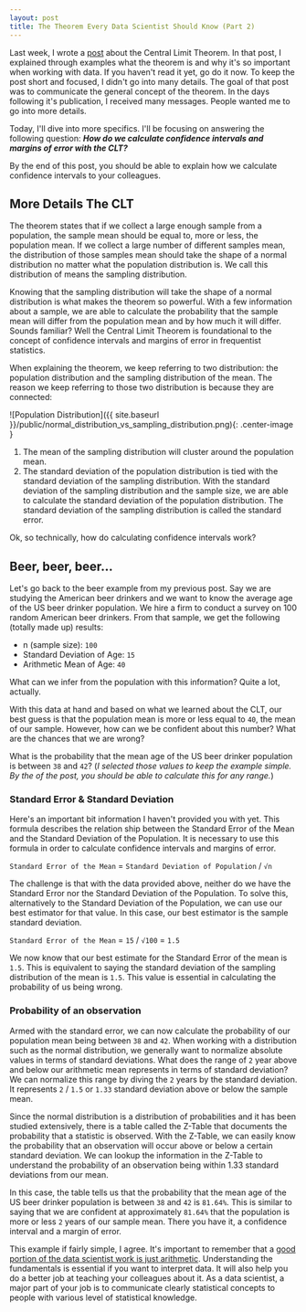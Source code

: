 ```yaml
---
layout: post
title: The Theorem Every Data Scientist Should Know (Part 2)
---
```


Last week, I wrote a [post](www.jeannicholashould.com/the-theorem-every-data-scientist-should-know.html) about the Central Limit Theorem. In that post, I explained through examples what the theorem is and why it's so important when working with data. If you haven't read it yet, go do it now. To keep the post short and focused, I didn't go into many details. The goal of that post was to communicate the general concept of the theorem. In the days following it's publication, I received many messages. People wanted me to go into more details.

Today, I'll dive into more specifics. I'll be focusing on answering the following question: ***How do we calculate confidence intervals and margins of error with the CLT?***

By the end of this post, you should be able to explain how we calculate confidence intervals to your colleagues.

## More Details The CLT
The theorem states that if we collect a large enough sample from a population, the sample mean should be equal to, more or less, the population mean. If we collect a large number of different samples mean, the distribution of those samples mean should take the shape of a normal distribution no matter what the population distribution is. We call this distribution of means the sampling distribution.

Knowing that the sampling distribution will take the shape of a normal distribution is what makes the theorem so powerful. With a few information about a sample, we are able to calculate the probability that the sample mean will differ from the population mean and by how much it will differ. Sounds familiar? Well the Central Limit Theorem is foundational to the concept of confidence intervals and margins of error in frequentist statistics.

When explaining the theorem, we keep referring to two distribution: the population distribution and the sampling distribution of the mean. The reason we keep referring to those two distribution is because they are connected:

![Population Distribution]({{ site.baseurl }}/public/normal_distribution_vs_sampling_distribution.png){: .center-image }

1. The mean of the sampling distribution will cluster around the population mean. 
2. The standard deviation of the population distribution is tied with the standard deviation of the sampling distribution. With the standard deviation of the sampling distribution and the sample size, we are able to calculate the standard deviation of the population distribution. The standard deviation of the sampling distribution is called the standard error.

Ok, so technically, how do calculating confidence intervals work?

## Beer, beer, beer...

Let's go back to the beer example from my previous post. Say we are studying the American beer drinkers and we want to know the average age of the US beer drinker population. We hire a firm to conduct a survey on 100 random American beer drinkers. From that sample, we get the following (totally made up) results:

- n (sample size): `100`
- Standard Deviation of Age: `15`
- Arithmetic Mean of Age: `40`

What can we infer from the population with this information? Quite a lot, actually.

With this data at hand and based on what we learned about the CLT, our best guess is that the population mean is more or less equal to `40`, the mean of our sample. However, how can we be confident about this number? What are the chances that we are wrong? 

What is the probability that the mean age of the US beer drinker population is between `38` and `42`? (_I selected those values to keep the example simple. By the of the post, you should be able to calculate this for any range._)

### Standard Error & Standard Deviation

Here's an important bit information I haven't provided you with yet. This formula describes the relation ship between the Standard Error of the Mean and the Standard Deviation of the Population. It is necessary to use this formula in order to calculate confidence intervals and margins of error.

`Standard Error of the Mean` = `Standard Deviation of Population` / `√n`

The challenge is that with the data provided above, neither do we have the Standard Error nor the Standard Deviation of the Population. To solve this, alternatively to the Standard Deviation of the Population, we can use our best estimator for that value. In this case, our best estimator is the sample standard deviation. 

`Standard Error of the Mean` = `15` / `√100` =  `1.5`

We now know that our best estimate for the Standard Error of the mean is `1.5`. This is equivalent to saying the standard deviation of the sampling distribution of the mean is `1.5`. This value is essential in calculating the probability of us being wrong.


### Probability of an observation

Armed with the standard error, we can now calculate the probability of our population mean being between `38` and `42`. When working with a distribution such as the normal distribution, we generally want to normalize absolute values in terms of standard deviations. What does the range of `2` year above and below our arithmetic mean represents in terms of standard deviation? We can normalize this range by diving the `2` years by the standard deviation. It represents `2` / `1.5` or `1.33` standard deviation above or below the sample mean.

Since the normal distribution is a distribution of probabilities and it has been studied extensively, there is a table called the Z-Table that documents the probability that a statistic is observed. With the Z-Table, we can easily know the probability that an observation will occur above or below a certain standard deviation. We can lookup the information in the Z-Table to understand the probability of an observation being within 1.33 standard deviations from our mean.

In this case, the table tells us that the probability that the mean age of the US beer drinker population is between `38` and `42` is `81.64%`. This is similar to saying that we are confident at approximately `81.64%` that the population is more or less `2` years of our sample mean. There you have it, a confidence interval and a margin of error.

This example if fairly simple, I agree. It's important to remember that a [good portion of the data scientist work is just arithmetic](https://m.signalvnoise.com/data-scientists-mostly-just-do-arithmetic-and-that-s-a-good-thing-c6371885f7f6#.qbvw751kx). Understanding the fundamentals is essential if you want to interpret data. It will also help you do a better job at teaching your colleagues about it. As a data scientist, a major part of your job is to communicate clearly statistical concepts to people with various level of statistical knowledge.
